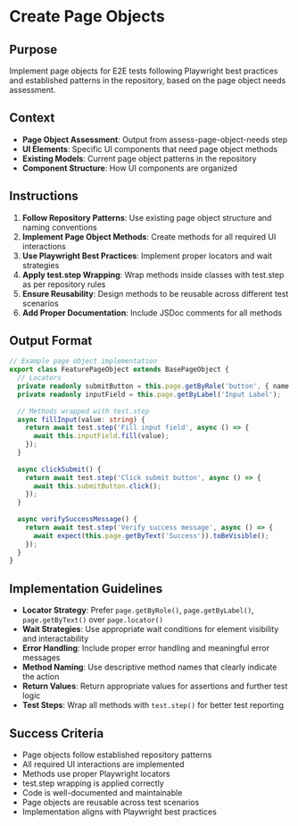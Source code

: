 # Create Page Objects

## Purpose
Implement page objects for E2E tests following Playwright best practices and established patterns in the repository, based on the page object needs assessment.

## Context
- **Page Object Assessment**: Output from assess-page-object-needs step
- **UI Elements**: Specific UI components that need page object methods
- **Existing Models**: Current page object patterns in the repository
- **Component Structure**: How UI components are organized

## Instructions
1. **Follow Repository Patterns**: Use existing page object structure and naming conventions
2. **Implement Page Object Methods**: Create methods for all required UI interactions
3. **Use Playwright Best Practices**: Implement proper locators and wait strategies
4. **Apply test.step Wrapping**: Wrap methods inside classes with test.step as per repository rules
5. **Ensure Reusability**: Design methods to be reusable across different test scenarios
6. **Add Proper Documentation**: Include JSDoc comments for all methods

## Output Format
```typescript
// Example page object implementation
export class FeaturePageObject extends BasePageObject {
  // Locators
  private readonly submitButton = this.page.getByRole('button', { name: 'Submit' });
  private readonly inputField = this.page.getByLabel('Input Label');
  
  // Methods wrapped with test.step
  async fillInput(value: string) {
    return await test.step('Fill input field', async () => {
      await this.inputField.fill(value);
    });
  }
  
  async clickSubmit() {
    return await test.step('Click submit button', async () => {
      await this.submitButton.click();
    });
  }
  
  async verifySuccessMessage() {
    return await test.step('Verify success message', async () => {
      await expect(this.page.getByText('Success')).toBeVisible();
    });
  }
}
```

## Implementation Guidelines
- **Locator Strategy**: Prefer `page.getByRole()`, `page.getByLabel()`, `page.getByText()` over `page.locator()`
- **Wait Strategies**: Use appropriate wait conditions for element visibility and interactability
- **Error Handling**: Include proper error handling and meaningful error messages
- **Method Naming**: Use descriptive method names that clearly indicate the action
- **Return Values**: Return appropriate values for assertions and further test logic
- **Test Steps**: Wrap all methods with `test.step()` for better test reporting

## Success Criteria
- Page objects follow established repository patterns
- All required UI interactions are implemented
- Methods use proper Playwright locators
- test.step wrapping is applied correctly
- Code is well-documented and maintainable
- Page objects are reusable across test scenarios
- Implementation aligns with Playwright best practices
